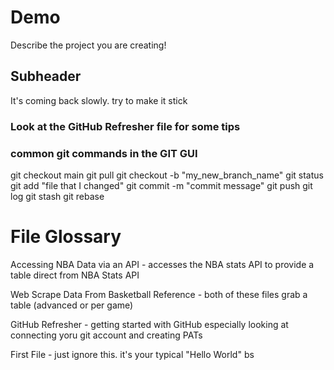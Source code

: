 # Demo

Describe the project you are creating!

## Subheader

It's coming back slowly. try to make it stick

### Look at the GitHub Refresher file for some tips

### common git commands in the GIT GUI
git checkout main
git pull
git checkout -b "my_new_branch_name"
git status
git add "file that I changed"
git commit -m "commit message"
git push
git log
git stash
git rebase

# File Glossary

Accessing NBA Data via an API - accesses the NBA stats API to provide a table direct from NBA Stats API

Web Scrape Data From Basketball Reference - both of these files grab a table (advanced or per game)

GitHub Refresher - getting started with GitHub especially looking at connecting yoru git account and creating PATs

First File - just ignore this. it's your typical "Hello World" bs
